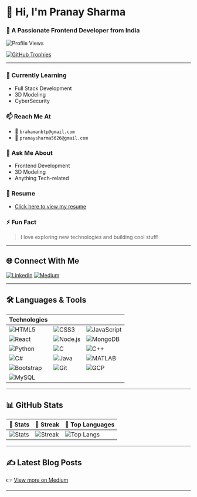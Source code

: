 # 👋 Hi, I'm Pranay Sharma

### 🚀 A Passionate Frontend Developer from India

![Profile Views](https://komarev.com/ghpvc/?username=brahamanbtp&label=Profile%20Views&color=0e75b6&style=flat)

[![GitHub Trophies](https://github-profile-trophy.vercel.app/?username=brahamanbtp&margin-w=10&theme=radical)](https://github.com/ryo-ma/github-profile-trophy)

---

### 🌱 Currently Learning
- Full Stack Development
- 3D Modeling
- CyberSecurity 

### 📫 Reach Me At
- 📧 `brahamanbtp@gmail.com`
- 📧 `pranaysharma5626@gmail.com`

### 💬 Ask Me About
- Frontend Development
- 3D Modeling
- Anything Tech-related

### 📄 Resume
- [Click here to view my resume](https://drive.google.com/file/d/1a2JlvYCiBHAj8gt0G5T5CunEeriSasnl/view?usp=drive_link) 

### ⚡ Fun Fact
> I love exploring new technologies and building cool stuff!

---

## 🌐 Connect With Me

[![LinkedIn](https://img.shields.io/badge/-LinkedIn-0A66C2?logo=linkedin&logoColor=white)](https://www.linkedin.com/in/pranay-sharma-9a145b226/)
[![Medium](https://img.shields.io/badge/-Medium-000000?logo=medium&logoColor=white)](https://medium.com/@brahamanbtp)


---

## 🛠️ Languages & Tools

| Technologies | | |
|--------------|--|--|
| ![HTML5](https://img.shields.io/badge/HTML5-E34F26?logo=html5&logoColor=white) | ![CSS3](https://img.shields.io/badge/CSS3-1572B6?logo=css3&logoColor=white) | ![JavaScript](https://img.shields.io/badge/JavaScript-F7DF1E?logo=javascript&logoColor=black) |
| ![React](https://img.shields.io/badge/React-20232A?logo=react&logoColor=61DAFB) | ![Node.js](https://img.shields.io/badge/Node.js-339933?logo=node.js&logoColor=white) | ![MongoDB](https://img.shields.io/badge/MongoDB-47A248?logo=mongodb&logoColor=white) |
| ![Python](https://img.shields.io/badge/Python-3776AB?logo=python&logoColor=white) | ![C](https://img.shields.io/badge/C-00599C?logo=c&logoColor=white) | ![C++](https://img.shields.io/badge/C++-00599C?logo=c%2B%2B&logoColor=white) |
| ![C#](https://img.shields.io/badge/C%23-239120?logo=c-sharp&logoColor=white) | ![Java](https://img.shields.io/badge/Java-007396?logo=java&logoColor=white) | ![MATLAB](https://img.shields.io/badge/MATLAB-0076A8?logo=mathworks&logoColor=white) |
| ![Bootstrap](https://img.shields.io/badge/Bootstrap-563D7C?logo=bootstrap&logoColor=white) | ![Git](https://img.shields.io/badge/Git-F05032?logo=git&logoColor=white) | ![GCP](https://img.shields.io/badge/Google%20Cloud-4285F4?logo=google-cloud&logoColor=white) | ![Unity](https://img.shields.io/badge/Unity-000000?logo=unity&logoColor=white) | ![Blender](https://img.shields.io/badge/Blender-F5792A?logo=blender&logoColor=white) |
| ![MySQL](https://img.shields.io/badge/MySQL-4479A1?logo=mysql&logoColor=white) |

---

## 📊 GitHub Stats

| 📌 Stats | 📌 Streak | 📌 Top Languages |
|---------|----------|------------------|
| ![Stats](https://github-readme-stats.vercel.app/api?username=brahamanbtp&show_icons=true&theme=default) | ![Streak](https://github-readme-streak-stats.herokuapp.com/?user=brahamanbtp) | ![Top Langs](https://github-readme-stats.vercel.app/api/top-langs/?username=brahamanbtp&layout=compact) |

---

## ✍️ Latest Blog Posts

<!-- BLOG-POST-LIST:START -->
<!-- BLOG-POST-LIST:END -->
👉 [View more on Medium](https://medium.com/@brahamanbtp)

---
